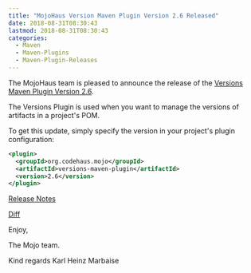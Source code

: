 ```yaml
---
title: "MojoHaus Version Maven Plugin Version 2.6 Released"
date: 2018-08-31T08:30:43
lastmod: 2018-08-31T08:30:43
categories:
  - Maven
  - Maven-Plugins
  - Maven-Plugin-Releases
---
```

The MojoHaus team is pleased to announce the release of the 
[Versions Maven Plugin Version 2.6](https://www.mojohaus.org/versions-maven-plugin/).

The Versions Plugin is used when you want to manage the versions of artifacts
in a project's POM.

To get this update, simply specify the version in your project's plugin
configuration:

```xml
<plugin>
  <groupId>org.codehaus.mojo</groupId>
  <artifactId>versions-maven-plugin</artifactId>
  <version>2.6</version>
</plugin>
```

<!-- more -->

[Release Notes](https://github.com/mojohaus/versions-maven-plugin/milestone/4?closed=1)

[Diff](https://github.com/mojohaus/versions-maven-plugin/compare/versions-maven-plugin-2.5...versions-maven-plugin-2.6)

Enjoy,

The Mojo team.

Kind regards
Karl Heinz Marbaise

